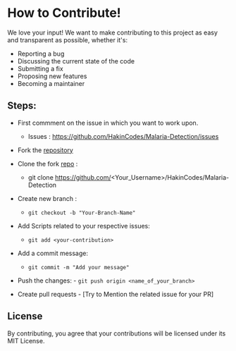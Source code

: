 
# How to Contribute!
We love your input! We want to make contributing to this project as easy and transparent as possible, whether it's:

- Reporting a bug
- Discussing the current state of the code
- Submitting a fix
- Proposing new features
- Becoming a maintainer

## Steps:
  -  First commment on the issue in which you want to work upon.
     - Issues : https://github.com/HakinCodes/Malaria-Detection/issues
  
  -  Fork the [repository](https://github.com/HakinCodes/Malaria-Detection)
  
  -  Clone the fork [repo](https://github.com/HakinCodes/Malaria-Detection) : 
     - git clone https://github.com/<Your_Username>/HakinCodes/Malaria-Detection
  -  Create new branch :
     - `git checkout -b "Your-Branch-Name"`
  
  -  Add Scripts related to your respective issues:
     - `git add <your-contribution>`
 
  -  Add a commit message:
     - `git commit -m "Add your message"`
  
  -  Push the changes:
    - `git push origin <name_of_your_branch>`
 
  -  Create pull requests
    - [Try to Mention the related issue for your PR]

## License
By contributing, you agree that your contributions will be licensed under its MIT License.

